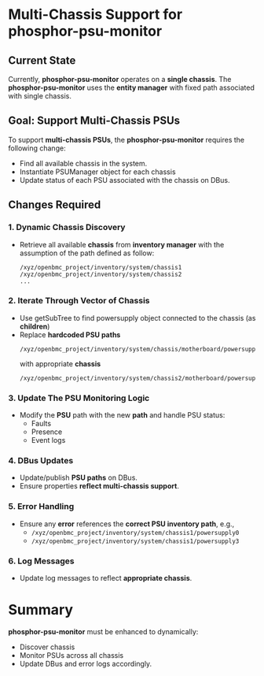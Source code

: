 # Multi-Chassis Support for phosphor-psu-monitor

## Current State

Currently, **phosphor-psu-monitor** operates on a **single chassis**. The
**phosphor-psu-monitor** uses the **entity manager** with fixed path associated
with single chassis.

## Goal: Support Multi-Chassis PSUs

To support **multi-chassis PSUs**, the **phosphor-psu-monitor** requires the following change:
- Find all available chassis in the system.
- Instantiate PSUManager object for each chassis
- Update status of each PSU associated with the chassis on DBus.

## Changes Required

### 1. Dynamic Chassis Discovery

- Retrieve all available **chassis** from **inventory manager**  with the assumption of the path defined as follow:
  ```
  /xyz/openbmc_project/inventory/system/chassis1
  /xyz/openbmc_project/inventory/system/chassis2
  ... 
  ```

### 2. Iterate Through Vector of Chassis

  - Use getSubTree to find powersupply object connected to the chassis (as
    **children**)
  - Replace **hardcoded PSU paths**
    ```
    /xyz/openbmc_project/inventory/system/chassis/motherboard/powersupply
    ```
    with appropriate **chassis**
    ```
    /xyz/openbmc_project/inventory/system/chassis2/motherboard/powersupply
    ```

### 3. Update The PSU Monitoring Logic

- Modify the **PSU** path with the new **path** and handle PSU status:
  - Faults
  - Presence
  - Event logs

### 4. DBus Updates

- Update/publish **PSU paths** on DBus.
- Ensure properties **reflect multi-chassis support**.

### 5. Error Handling

- Ensure any **error** references the **correct PSU inventory path**, e.g.,
  - `/xyz/openbmc_project/inventory/system/chassis1/powersupply0`
  - `/xyz/openbmc_project/inventory/system/chassis1/powersupply3`

### 6. Log Messages

- Update log messages to reflect **appropriate chassis**.

# Summary

**phosphor-psu-monitor** must be enhanced to dynamically:
- Discover chassis
- Monitor PSUs across all chassis
- Update DBus and error logs accordingly.
